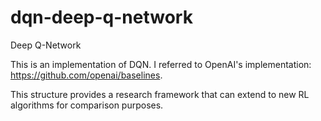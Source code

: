# dqn-deep-q-network
Deep Q-Network

This is an implementation of DQN. I referred to OpenAI's implementation: https://github.com/openai/baselines.

This structure provides a research framework that can extend to new RL algorithms for comparison purposes.   
